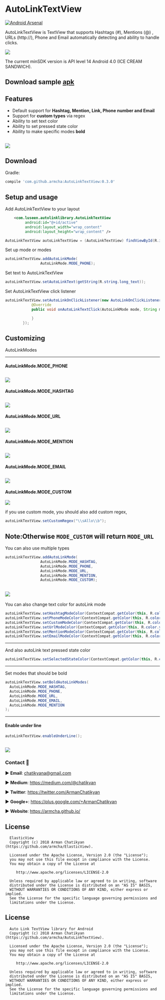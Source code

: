 # AutoLinkTextView
[![Android Arsenal](https://img.shields.io/badge/Android%20Arsenal-AutoLinkTextView-green.svg?style=true)](https://android-arsenal.com/details/1/4419)

AutoLinkTextView is TextView that supports Hashtags (#), Mentions (@) , URLs (http://),
Phone and Email automatically detecting and ability to handle clicks.

![](screens/gif1.gif)

The current minSDK version is API level 14 Android 4.0 (ICE CREAM SANDWICH).

## Download sample [apk][77]
[77]: https://github.com/armcha/AutoLinkTextView/raw/master/screens/AutoLinkTextView.apk

## Features

* Default support for **Hashtag, Mention, Link, Phone number and Email**
* Support for **custom types** via regex
* Ability to set text color
* Ability to set pressed state color
* Ability to make specific modes **bold**

![](screens/screen1.png)
-----------------------

## Download

Gradle:
```groovy
compile 'com.github.armcha:AutoLinkTextView:0.3.0'
```

## Setup and usage

Add AutoLinkTextView to your layout
```xml
    <com.luseen.autolinklibrary.AutoLinkTextView
         android:id="@+id/active"
         android:layout_width="wrap_content"
         android:layout_height="wrap_content" />
```

```java
AutoLinkTextView autoLinkTextView = (AutoLinkTextView) findViewById(R.id.active);
```

Set up mode or modes
```java
autoLinkTextView.addAutoLinkMode(
                AutoLinkMode.MODE_PHONE);
```

Set text to AutoLinkTextView
```java
autoLinkTextView.setAutoLinkText(getString(R.string.long_text));
```

Set AutoLinkTextView click listener
```java
autoLinkTextView.setAutoLinkOnClickListener(new AutoLinkOnClickListener() {
            @Override
            public void onAutoLinkTextClick(AutoLinkMode mode, String matchedText) {

            }
        });
```

Customizing
---------

AutoLinkModes

-------------------------
#### AutoLinkMode.MODE_PHONE

![](screens/screen2.png)
-------------------------
#### AutoLinkMode.MODE_HASHTAG

![](screens/screen3.png)
-------------------------
#### AutoLinkMode.MODE_URL

![](screens/screen4.png)
-------------------------
#### AutoLinkMode.MODE_MENTION

![](screens/screen5.png)
-------------------------
#### AutoLinkMode.MODE_EMAIL

![](screens/screen6.png)
-------------------------
#### AutoLinkMode.MODE_CUSTOM

![](screens/screen7.png)

if you use custom mode, you should also add custom regex,

```java
autoLinkTextView.setCustomRegex("\\sAllo\\b");
```
Note:Otherwise ```MODE_CUSTOM``` will return ```MODE_URL```
-------------------------
You can also use multiple types
```java
autoLinkTextView.addAutoLinkMode(
                AutoLinkMode.MODE_HASHTAG,
                AutoLinkMode.MODE_PHONE,
                AutoLinkMode.MODE_URL,
                AutoLinkMode.MODE_MENTION,
                AutoLinkMode.MODE_CUSTOM);
```
![](screens/screen1.png)
-------------------------
You can also change text color for autoLink mode
```java
autoLinkTextView.setHashtagModeColor(ContextCompat.getColor(this, R.color.yourColor));
autoLinkTextView.setPhoneModeColor(ContextCompat.getColor(this, R.color.yourColor));
autoLinkTextView.setCustomModeColor(ContextCompat.getColor(this, R.color.yourColor));
autoLinkTextView.setUrlModeColor(ContextCompat.getColor(this, R.color.yourColor));
autoLinkTextView.setMentionModeColor(ContextCompat.getColor(this, R.color.yourColor));
autoLinkTextView.setEmailModeColor(ContextCompat.getColor(this, R.color.yourColor));
```
-------------------------
And also autoLink text pressed state color
```java
autoLinkTextView.setSelectedStateColor(ContextCompat.getColor(this, R.color.yourColor));
```
-------------------------

Set modes that should be bold

```java
autoLinkTextView.setBoldAutoLinkModes(
  AutoLinkMode.MODE_HASHTAG,
  AutoLinkMode.MODE_PHONE,
  AutoLinkMode.MODE_URL,
  AutoLinkMode.MODE_EMAIL,
  AutoLinkMode.MODE_MENTION
);
```

-------------------------
#### Enable under line

```java
autoLinkTextView.enableUnderLine();
```

![](screens/screen8.png)
-------------------------

### Contact :book:

:arrow_forward:  **Email**: chatikyana@gmail.com

:arrow_forward:  **Medium**: https://medium.com/@chatikyan

:arrow_forward:  **Twitter**: https://twitter.com/ArmanChatikyan

:arrow_forward:  **Google+**: https://plus.google.com/+ArmanChatikyan

:arrow_forward:  **Website**: https://armcha.github.io/

License
--------

      ElasticView
      Copyright (c) 2018 Arman Chatikyan (https://github.com/armcha/ElasticView).

      Licensed under the Apache License, Version 2.0 (the "License");
      you may not use this file except in compliance with the License.
      You may obtain a copy of the License at

         http://www.apache.org/licenses/LICENSE-2.0

      Unless required by applicable law or agreed to in writing, software
      distributed under the License is distributed on an "AS IS" BASIS,
      WITHOUT WARRANTIES OR CONDITIONS OF ANY KIND, either express or implied.
      See the License for the specific language governing permissions and
      limitations under the License.


License
--------


      Auto Link TextView library for Android
      Copyright (c) 2018 Arman Chatikyan (https://github.com/armcha/AutoLinkTextView).

      Licensed under the Apache License, Version 2.0 (the "License");
      you may not use this file except in compliance with the License.
      You may obtain a copy of the License at

         http://www.apache.org/licenses/LICENSE-2.0

      Unless required by applicable law or agreed to in writing, software
      distributed under the License is distributed on an "AS IS" BASIS,
      WITHOUT WARRANTIES OR CONDITIONS OF ANY KIND, either express or implied.
      See the License for the specific language governing permissions and
      limitations under the License.




